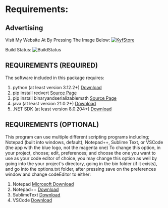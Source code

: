 # Requirements:

## Advertising

Visit My Website At By Pressing The Image Below:
[![KyfStore](https://developers.kyfstore.com/wp-content/uploads/2024/06/backup-e1717879615993.jpeg)](https://kyfstore.com)

Build Status:
![BuildStatus](https://img.shields.io/badge/build-beta_version_1.3.2-g)

## REQUIREMENTS (REQUIRED)

The software included in this package requires:
1. python (at least version 3.12.2+)         [Download](https://www.python.org/downloads/)
2. pip install redvert                       [Source Page](https://pypi.org/project/RedVert/)
3. pip install binaryandserializablemath     [Source Page](https://pypi.org/project/BinaryAndSerializableMath/)
4. java (at least version 21.0.2+)           [Download](https://www.java.com/en/download/)
5. .NET SDK (at least version 8.0.204+)      [Download](https://dotnet.microsoft.com/en-us/download/visual-studio-sdks)

## REQUIREMENTS (OPTIONAL)

This program can use multiple different scripting programs including; Notepad (built into windows, default), Notepad++, Sublime Text, or VSCode (the app with the blue logo, not the magenta one)
To change this option, in your project, choose; edit, preferences; and choose the one you want to use as your code editor of choice, you may change this option as well by going into the your project's directory, going in the bin folder (if it exists), and go into the options.txt folder, after pressing save on the preferences window and change codeEditor to either:

1. Notepad       [Microsoft Download](https://apps.microsoft.com/detail/9msmlrh6lzf3?hl=en-US&gl=US)
2. Notepad++     [Download](https://notepad-plus-plus.org/downloads/)
3. SublimeText   [Download](https://www.sublimetext.com/download)
4. VSCode        [Download](https://code.visualstudio.com)